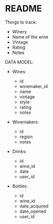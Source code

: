 # README

Things to track:

- Winery
- Name of the wine
- Vintage
- Rating
- Notes


DATA MODEL:

- Wines:
  - id
  - winemaker_id
  - name
  - vintage
  - style
  - rating
  - notes
  
- Winemakers:
  - id
  - region
  - notes
  
- Drinks:
  - id
  - wine_id
  - date
  - user_id

- Bottles:
  - id
  - wine_id
  - date_acquired
  - date_opened
  - user_id